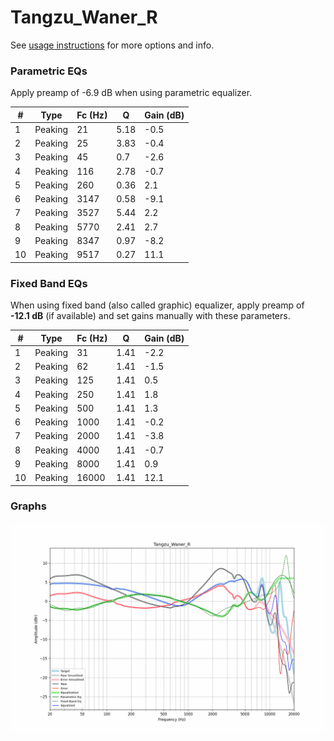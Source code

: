 # Tangzu_Waner_R
See [usage instructions](https://github.com/jaakkopasanen/AutoEq#usage) for more options and info.

### Parametric EQs
Apply preamp of -6.9 dB when using parametric equalizer.

|   # | Type    |   Fc (Hz) |    Q |   Gain (dB) |
|-----|---------|-----------|------|-------------|
|   1 | Peaking |        21 | 5.18 |        -0.5 |
|   2 | Peaking |        25 | 3.83 |        -0.4 |
|   3 | Peaking |        45 | 0.7  |        -2.6 |
|   4 | Peaking |       116 | 2.78 |        -0.7 |
|   5 | Peaking |       260 | 0.36 |         2.1 |
|   6 | Peaking |      3147 | 0.58 |        -9.1 |
|   7 | Peaking |      3527 | 5.44 |         2.2 |
|   8 | Peaking |      5770 | 2.41 |         2.7 |
|   9 | Peaking |      8347 | 0.97 |        -8.2 |
|  10 | Peaking |      9517 | 0.27 |        11.1 |

### Fixed Band EQs
When using fixed band (also called graphic) equalizer, apply preamp of **-12.1 dB** (if available) and set gains manually with these parameters.

|   # | Type    |   Fc (Hz) |    Q |   Gain (dB) |
|-----|---------|-----------|------|-------------|
|   1 | Peaking |        31 | 1.41 |        -2.2 |
|   2 | Peaking |        62 | 1.41 |        -1.5 |
|   3 | Peaking |       125 | 1.41 |         0.5 |
|   4 | Peaking |       250 | 1.41 |         1.8 |
|   5 | Peaking |       500 | 1.41 |         1.3 |
|   6 | Peaking |      1000 | 1.41 |        -0.2 |
|   7 | Peaking |      2000 | 1.41 |        -3.8 |
|   8 | Peaking |      4000 | 1.41 |        -0.7 |
|   9 | Peaking |      8000 | 1.41 |         0.9 |
|  10 | Peaking |     16000 | 1.41 |        12.1 |

### Graphs
![](./Tangzu_Waner_R.png)
